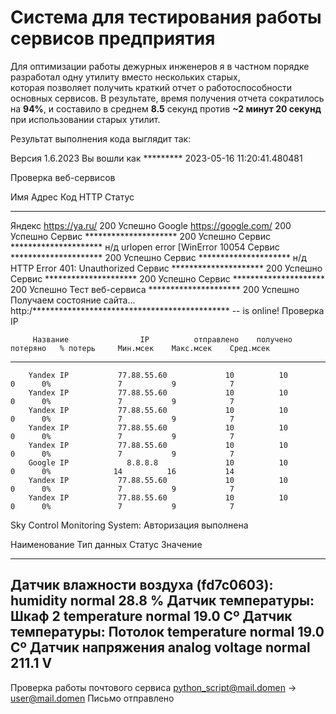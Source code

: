 # Система для тестирования работы сервисов предприятия 
Для оптимизации работы дежурных инженеров я в частном порядке разработал одну утилиту вместо нескольких старых,  
которая позволяет получить краткий отчет о работоспособности основных сервисов. В результате, время получения отчета сократилось на **94%**, и составило в среднем **8.5** секунд против **~2 минут 20 секунд** при использовании старых утилит. 

Результат выполнения кода выглядит так:

Версия 1.6.2023
Вы вошли как *********
2023-05-16 11:20:41.480481

Проверка веб-сервисов

Имя                               Адрес                            Код HTTP    Статус
--------------------------------  -------------------------------  ----------  -----------------------------
Яндекс                            https://ya.ru/                   200         Успешно
Google                            https://google.com/              200         Успешно
Сервис                            *********************            200         Успешно
Сервис                            *********************            н/д         urlopen error [WinError 10054
Сервис                            *********************            200         Успешно
Сервис                            *********************            н/д         HTTP Error 401: Unauthorized
Сервис                            *********************            200         Успешно
Сервис                            *********************            200         Успешно
Сервис                            *********************            200         Успешно
Тест веб-сервиса                  *********************            200         Успешно
Получаем состояние сайта...
http:/********************************************* -- is online!
Проверка IP


         Название                IP          отправлено    получено    потеряно   % потерь     Мин.мсек    Макс.мсек    Сред.мсек
-------------------------  -------------  ------------  ----------  ----------  ----------  ----------  -----------  -----------
        Yandex IP           77.88.55.60             10          10           0      0%               7           9            7
        Yandex IP           77.88.55.60             10          10           0      0%               7           9            7
        Yandex IP           77.88.55.60             10          10           0      0%               7           9            7
        Yandex IP           77.88.55.60             10          10           0      0%               7           9            7
        Yandex IP           77.88.55.60             10          10           0      0%               7           9            7
        Google IP             8.8.8.8               10          10           0      0%              14          16           14
        Yandex IP           77.88.55.60             10          10           0      0%               7           9            7
        Yandex IP           77.88.55.60             10          10           0      0%               7           9            7

Sky Control Monitoring System:
Авторизация выполнена

Наименование                          Тип данных      Статус    Значение
------------------------------------  --------------  --------  ----------
Датчик влажности воздуха (fd7c0603):  humidity        normal    28.8 %
Датчик температуры: Шкаф 2            temperature     normal    19.0 Cº
Датчик температуры: Потолок           temperature     normal    19.0 Cº
Датчик напряжения                     analog voltage  normal    211.1 V
-------------------------------------------------------------------------
Проверка работы почтового сервиса python_script@mail.domen -> user@mail.domen
Письмо отправлено
